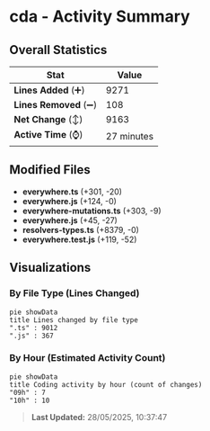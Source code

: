 # cda - Activity Summary 

## Overall Statistics

| Stat                   | Value                                                             |
| ---------------------- | ----------------------------------------------------------------- |
| **Lines Added** (➕)   | 9271                                          |
| **Lines Removed** (➖) | 108                                        |
| **Net Change** (↕)    | 9163                |
| **Active Time** (⌚)   | 27 minutes |


## Modified Files
- **everywhere.ts** (+301, -20)
- **everywhere.js** (+124, -0)
- **everywhere-mutations.ts** (+303, -9)
- **everywhere.js** (+45, -27)
- **resolvers-types.ts** (+8379, -0)
- **everywhere.test.js** (+119, -52)

## Visualizations

### By File Type (Lines Changed)

```mermaid
pie showData
title Lines changed by file type
".ts" : 9012
".js" : 367
```

### By Hour (Estimated Activity Count)

```mermaid
pie showData
title Coding activity by hour (count of changes)
"09h" : 7
"10h" : 10
```


> **Last Updated:** 28/05/2025, 10:37:47